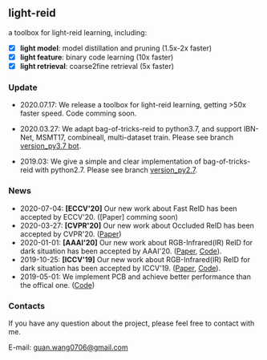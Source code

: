 ## light-reid
a toolbox for light-reid learning, including:
- [x] **light model**: model distillation and pruning (1.5x-2x faster)
- [x] **light feature**: binary code learning (10x faster)
- [x] **light retrieval**: coarse2fine retrieval (5x faster)

### Update
- 2020.07.17: We release a toolbox for light-reid learning, getting >50x faster speed. Code comming soon.
* 2020.03.27: We adapt bag-of-tricks-reid to python3.7, and support IBN-Net, MSMT17, combineall, multi-dataset train. Please see branch [version_py3.7 bot](https://github.com/wangguanan/light-reid/tree/version_py3.7_bot).
- 2019.03: We give a simple and clear implementation of bag-of-tricks-reid with python2.7. Please see branch [version_py2.7](https://github.com/wangguanan/light-reid/tree/version_py2.7).

### News
* 2020-07-04: **[ECCV'20]** Our new work about Fast ReID has been accepted by ECCV'20. ([Paper] comming soon)
* 2020-03-27: **[CVPR'20]** Our new work about Occluded ReID has been accepted by CVPR'20. ([Paper](https://arxiv.org/abs/2003.08177))
* 2020-01-01: **[AAAI'20]** Our new work about RGB-Infrared(IR) ReID for dark situation has been accepted by AAAI'20. ([Paper](https://arxiv.org/pdf/2002.04114.pdf), [Code](https://github.com/wangguanan/JSIA-ReID)).
* 2019-10-25: **[ICCV'19]** Our new work about RGB-Infrared(IR) ReID for dark situation has been accepted by ICCV'19. ([Paper](http://openaccess.thecvf.com/content_ICCV_2019/papers/Wang_RGB-Infrared_Cross-Modality_Person_Re-Identification_via_Joint_Pixel_and_Feature_Alignment_ICCV_2019_paper.pdf), [Code](https://github.com/wangguanan/AlignGAN)).
* 2019-05-01: We implement PCB and achieve better performance than the offical one. ([Code](https://github.com/wangguanan/Pytorch-Person-ReID-Baseline-PCB-Beyond-Part-Models))

### Contacts
If you have any question about the project, please feel free to contact with me.

E-mail: guan.wang0706@gmail.com